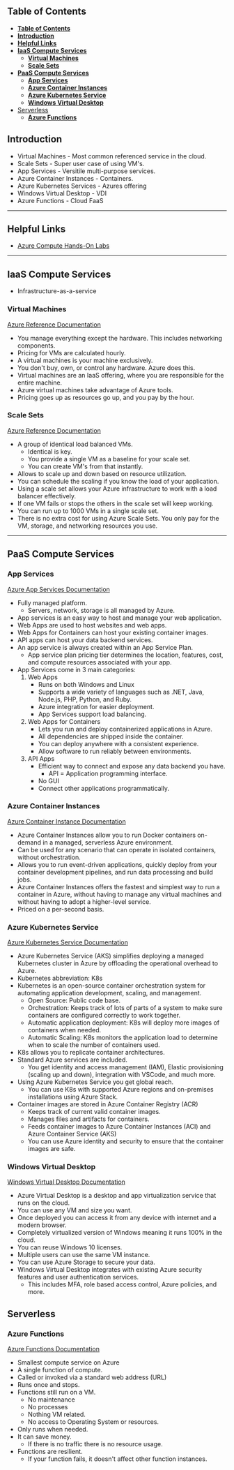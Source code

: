 ## **Table of Contents**
- [**Table of Contents**](#table-of-contents)
- [**Introduction**](#introduction)
- [**Helpful Links**](#helpful-links)
- [**IaaS Compute Services**](#iaas-compute-services)
  - [**Virtual Machines**](#virtual-machines)
  - [**Scale Sets**](#scale-sets)
- [**PaaS Compute Services**](#paas-compute-services)
  - [**App Services**](#app-services)
  - [**Azure Container Instances**](#azure-container-instances)
  - [**Azure Kubernetes Service**](#azure-kubernetes-service)
  - [**Windows Virtual Desktop**](#windows-virtual-desktop)
- [Serverless](#serverless)
  - [**Azure Functions**](#azure-functions)

## **Introduction**

- Virtual Machines - Most common referenced service in the cloud.
- Scale Sets - Super user case of using VM's.
- App Services - Versitile multi-purpose services.
- Azure Container Instances - Containers.
- Azure Kubernetes Services - Azures offering 
- Windows Virtual Desktop - VDI
- Azure Functions - Cloud FaaS

---

## **Helpful Links**

- [Azure Compute Hands-On Labs](https://docs.microsoft.com/en-us/learn/modules/azure-compute-fundamentals/)

---

## **IaaS Compute Services**
- Infrastructure-as-a-service
  
### **Virtual Machines**

[Azure Reference Documentation](https://docs.microsoft.com/learn/modules/intro-to-azure-compute/3-virtual-machines)

- You manage everything except the hardware. This includes networking components.
- Pricing for VMs are calculated hourly.
- A virtual machines is your machine exclusively. 
- You don't buy, own, or control any hardware. Azure does this.
- Virtual machines are an IaaS offering, where you are responsible for the entire machine.
- Azure virtual machines take advantage of Azure tools.
- Pricing goes up as resources go up, and you pay by the hour.

### **Scale Sets**
[Azure Reference Documentation](https://docs.microsoft.com/en-us/azure/virtual-machine-scale-sets/overview)
- A group of identical load balanced VMs.
  - Identical is key. 
  - You provide a single VM as a baseline for your scale set. 
  - You can create VM's from that instantly.
- Allows to scale up and down based on resource utilization.
- You can schedule the scaling if you know the load of your application.
- Using a scale set allows your Azure infrastructure to work with a load balancer effectively.
- If one VM fails or stops the others in the scale set will keep working.
- You can run up to 1000 VMs in a single scale set. 
- There is no extra cost for using Azure Scale Sets. You only pay for the VM, storage, and networking resources you use.

---

## **PaaS Compute Services**
### **App Services**
[Azure App Services Documentation](https://docs.microsoft.com/learn/modules/intro-to-azure-compute/5-appservice)

- Fully managed platform.
  - Servers, network, storage is all managed by Azure. 
- App services is an easy way to host and manage your web application.
- Web Apps are used to host websites and web apps.
- Web Apps for Containers can host your existing container images.
- API apps can host your data backend services.
- An app service is always created within an App Service Plan.
  - App service plan pricing tier determines the location, features, cost, and compute resources associated with your app.
- App Services come in 3 main categories:
  1. Web Apps
      - Runs on both Windows and Linux
      - Supports a wide variety of languages such as .NET, Java, Node.js, PHP, Python, and Ruby.
      - Azure integration for easier deployment.
      - App Services support load balancing. 
  2. Web Apps for Containers
      - Lets you run and deploy containerized applications in Azure.
      - All dependencies are shipped inside the container.
      - You can deploy anywhere with a consistent experience.
      - Allow software to run reliably between environments.
  3. API Apps
     - Efficient way to connect and expose any data backend you have.
       - API = Application programming interface.
     - No GUI
     - Connect other applications programmatically.

### **Azure Container Instances**
[Azure Container Instance Documentation](https://docs.microsoft.com/en-us/azure/container-instances/container-instances-overview)

- Azure Container Instances allow you to run Docker containers on-demand in a managed, serverless Azure environment. 
- Can be used for any scenario that can operate in isolated containers, without orchestration. 
- Allows you to run event-driven applications, quickly deploy from your container development pipelines, and run data processing and build jobs.
- Azure Container Instances offers the fastest and simplest way to run a container in Azure, without having to manage any virtual machines and without having to adopt a higher-level service.
- Priced on a per-second basis. 

### **Azure Kubernetes Service**
[Azure Kubernetes Service Documentation](https://docs.microsoft.com/en-us/azure/aks/intro-kubernetes)

- Azure Kubernetes Service (AKS) simplifies deploying a managed Kubernetes cluster in Azure by offloading the operational overhead to Azure.
- Kubernetes abbreviation: K8s
- Kubernetes is an open-source container orchestration system for automating application development, scaling, and management.
  - Open Source: Public code base.
  - Orchestration: Keeps track of lots of parts of a system to make sure containers are configured correctly to work together.
  - Automatic application deployment: K8s will deploy more images of containers when needed.
  - Automatic Scaling: K8s monitors the application load to determine when to scale the number of containers used.
- K8s allows you to replicate container architectures.
- Standard Azure services are included. 
  - You get identity and access management (IAM), Elastic provisioning (scaling up and down), integration with VSCode, and much more.
- Using Azure Kubernetes Service you get global reach.
  - You can use K8s with supported Azure regions and on-premises installations using Azure Stack.
- Container images are stored in Azure Container Registry (ACR)
  - Keeps track of current valid container images.
  - Manages files and artifacts for containers.
  - Feeds container images to Azure Container Instances (ACI) and Azure Container Service (AKS)
  - You can use Azure identity and security to ensure that the container images are safe.

### **Windows Virtual Desktop**
[Windows Virtual Desktop Documentation](https://docs.microsoft.com/en-us/azure/virtual-desktop/overview)

- Azure Virtual Desktop is a desktop and app virtualization service that runs on the cloud.
- You can use any VM and size you want.
- Once deployed you can access it from any device with internet and a modern browser.
- Completely virtualized version of Windows meaning it runs 100% in the cloud.
- You can reuse Windows 10 licenses.
- Multiple users can use the same VM instance.
- You can use Azure Storage to secure your data.
- Windows Virtual Desktop integrates with existing Azure security features and user authentication services.
  - This includes MFA, role based access control, Azure policies, and more.
  
## Serverless
### **Azure Functions**
[Azure Functions Documentation](https://docs.microsoft.com/en-us/azure/azure-functions/)

- Smallest compute service on Azure
- A single function of compute.
- Called or invoked via a standard web address (URL)
- Runs once and stops.
- Functions still run on a VM.
  - No maintenance
  - No processes
  - Nothing VM related.
  - No access to Operating System or resources.
- Only runs when needed. 
- It can save money.
  - If there is no traffic there is no resource usage.
- Functions are resilient.
  - If your function fails, it doesn't affect other function instances.